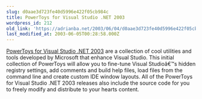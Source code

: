 ```yaml
---
slug: d0aae3d723fe40d5996e422f05cb984c
title: PowerToys for Visual Studio .NET 2003
wordpress_id: 212
old_link: 'https://adrianba.net/2003/06/04/d0aae3d723fe40d5996e422f05cb984c/'
last_modified_at: 2003-06-05T00:28:58.000Z
---
```


[PowerToys for
Visual Studio .NET 2003](http://www.gotdotnet.com/team/ide/) are a collection of cool utilities and
tools developed by Microsoft that enhance Visual Studio. This
initial collection of PowerToys will allow you to fine-tune Visual
Studioâ€™s hidden registry settings, add comments and build
help files, load files from the command line and create custom IDE
window layouts. All of the PowerToys for Visual Studio .NET 2003
releases also include the source code for you to freely modify and
distribute to your hearts content.
